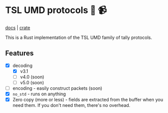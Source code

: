 # TSL UMD protocols 🦀 📹
[docs](https://docs.rs/tsl-umd) | [crate](https://crates.io/crates/tsl-umd)

This is a Rust implementation of the TSL UMD family of tally protocols.

## Features
- [x] decoding
  - [x] v3.1
  - [ ] v4.0 (soon)
  - [ ] v5.0 (soon)
- [ ] encoding - easily construct packets (soon)
- [x] `no_std` - runs on anything
- [x] Zero copy (more or less) - fields are extracted from the buffer when you need them.
  If you don't need them, there's no overhead.

